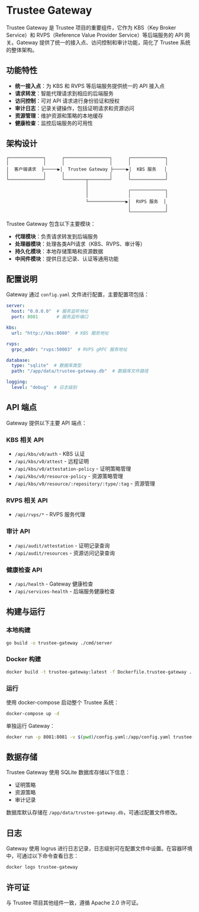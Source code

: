 # Trustee Gateway

Trustee Gateway 是 Trustee 项目的重要组件，它作为 KBS（Key Broker Service）和 RVPS（Reference Value Provider Service）等后端服务的 API 网关。Gateway 提供了统一的接入点、访问控制和审计功能，简化了 Trustee 系统的整体架构。

## 功能特性

- **统一接入点**：为 KBS 和 RVPS 等后端服务提供统一的 API 接入点
- **请求转发**：智能代理请求到相应的后端服务
- **访问控制**：可对 API 请求进行身份验证和授权
- **审计日志**：记录关键操作，包括证明请求和资源访问
- **资源管理**：维护资源和策略的本地缓存
- **健康检查**：监控后端服务的可用性

## 架构设计

```
┌─────────────┐      ┌─────────────────┐      ┌─────────────┐
│             │      │                 │      │             │
│  客户端请求  ├─────▶│  Trustee Gateway ├─────▶│  KBS 服务   │
│             │      │                 │      │             │
└─────────────┘      └────────┬────────┘      └─────────────┘
                              │
                              │               ┌─────────────┐
                              │               │             │
                              └──────────────▶│  RVPS 服务  │
                                              │             │
                                              └─────────────┘
```

Trustee Gateway 包含以下主要模块：

- **代理模块**：负责请求转发到后端服务
- **处理器模块**：处理各类API请求（KBS、RVPS、审计等）
- **持久化模块**：本地存储策略和资源数据
- **中间件模块**：提供日志记录、认证等通用功能

## 配置说明

Gateway 通过 `config.yaml` 文件进行配置，主要配置项包括：

```yaml
server:
  host: "0.0.0.0"  # 服务监听地址
  port: 8081       # 服务监听端口

kbs:
  url: "http://kbs:8080"  # KBS 服务地址

rvps:
  grpc_addr: "rvps:50003"  # RVPS gRPC 服务地址

database:
  type: "sqlite"  # 数据库类型
  path: "/app/data/trustee-gateway.db"  # 数据库文件路径

logging:
  level: "debug"  # 日志级别
```

## API 端点

Gateway 提供以下主要 API 端点：

### KBS 相关 API

- `/api/kbs/v0/auth` - KBS 认证
- `/api/kbs/v0/attest` - 远程证明
- `/api/kbs/v0/attestation-policy` - 证明策略管理
- `/api/kbs/v0/resource-policy` - 资源策略管理
- `/api/kbs/v0/resource/:repository/:type/:tag` - 资源管理

### RVPS 相关 API

- `/api/rvps/*` - RVPS 服务代理

### 审计 API

- `/api/audit/attestation` - 证明记录查询
- `/api/audit/resources` - 资源访问记录查询

### 健康检查 API

- `/api/health` - Gateway 健康检查
- `/api/services-health` - 后端服务健康检查

## 构建与运行

### 本地构建

```bash
go build -o trustee-gateway ./cmd/server
```

### Docker 构建

```bash
docker build -t trustee-gateway:latest -f Dockerfile.trustee-gateway .
```

### 运行

使用 docker-compose 启动整个 Trustee 系统：

```bash
docker-compose up -d
```

单独运行 Gateway：

```bash
docker run -p 8081:8081 -v $(pwd)/config.yaml:/app/config.yaml trustee-gateway:latest
```

## 数据存储

Trustee Gateway 使用 SQLite 数据库存储以下信息：

- 证明策略
- 资源策略
- 审计记录

数据库默认存储在 `/app/data/trustee-gateway.db`，可通过配置文件修改。

## 日志

Gateway 使用 logrus 进行日志记录，日志级别可在配置文件中设置。在容器环境中，可通过以下命令查看日志：

```bash
docker logs trustee-gateway
```

## 许可证

与 Trustee 项目其他组件一致，遵循 Apache 2.0 许可证。 
